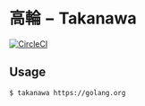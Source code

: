 # 高輪 − Takanawa

[![CircleCI](https://circleci.com/gh/kou64yama/takanawa.svg?style=svg)](https://circleci.com/gh/kou64yama/takanawa)

## Usage

```shell
$ takanawa https://golang.org
```
